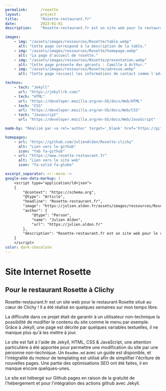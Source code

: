 ```yaml
---
permalink:      /rosette
layout:         project
title:          "Rosette-restaurant.fr"
date:           2023-01-01
description:    "Rosette-restaurant.fr est un site web pour le restaurant Rosette situé au cœur de Clichy ! Il a été réalisé en quelques semaines sur mon temps libre. La difficulté dans ce projet était de garantir à un utilisateur non-technique la possibilité de modifier le contenu du site comme le menu par exemple. Grâce à Jekyll, une page est décrite par quelques variables textuelles, il ne manque plus qu'à les mettre à jour."

images:
    - img: "/assets/images/ressources/Rosette/table.webp"
      alt: "Cette page correspond à la description de la table."
    - img: "/assets/images/ressources/Rosette/homepage.webp"
      alt: "La page d'accueil de rosette."
    - img: "/assets/images/ressources/Rosette/presentation.webp"
      alt: "Cette page présente des gérants : Camille & Arthur."
    - img: "/assets/images/ressources/Rosette/adresse.webp"
      alt: "Cette page reccueil les informations de contact comme l'adresse du restaurant."

technos: 
    - tech: "Jekyll"
      url: "https://jekyllrb.com/"
    - tech: "HTML"
      url: "https://developer.mozilla.org/en-US/docs/Web/HTML"
    - tech: "CSS"
      url: "https://developer.mozilla.org/en-US/docs/Web/CSS"
    - tech: "Javascript"
      url: "https://developer.mozilla.org/en-US/docs/Web/JavaScript"

made-by: "Réalisé par <a rel='author' target='_blank' href='https://github.com/JulienAldon'>Julien Aldon</a> et <a href='https://nohit.studio/ rel='author' target='_blank'>Bruno Durand</a>"

homepages:
    - url: "https://github.com/JulienAldon/Rosette-clichy"
      alt: "Lien vers le github"
      icon: "fab fa-github"
    - url: "https://www.rosette-restaurant.fr"
      alt: "Lien vers le site web"
      icon: "fa-solid fa-globe"

excerpt_separator: <!--more-->
google-seo-data-markup: |
    <script type="application/ld+json">
    {
        "@context": "https://schema.org",
        "@type": "Article",
        "headline": "Rosette-restaurant.fr",
        "image": "https://julien.aldon.fr/assets/images/ressources/Rosette/homepage.webp",
        "author": {
            "@type": "Person",
            "name": "Julien Aldon",
            "url": "https://julien.aldon.fr"
        },
        "description": "Rosette-restaurant.fr est un site web pour le restaurant Rosette situé au cœur de Clichy ! Il a été réalisé en quelques semaines sur mon temps libre. La difficulté dans ce projet était de garantir à un utilisateur non-technique la possibilité de modifier le contenu du site comme le menu par exemple. Grâce à Jekyll, une page est décrite par quelques variables textuelles, il ne manque plus qu'à les mettre à jour."
    }
    </script>
color: dark-chocolate
---
```

# Site Internet Rosette
## Pour le restaurant Rosette à Clichy
Rosette-restaurant.fr est un site web pour le restaurant Rosette situé au cœur de Clichy ! Il a été réalisé en quelques semaines sur mon temps libre.
<!--more-->
La difficulté dans ce projet était de garantir à un utilisateur non-technique la possibilité de modifier le contenu du site comme le menu par exemple. Grâce à Jekyll, une page est décrite par quelques variables textuelles, il ne manque plus qu'à les mettre à jour.

Le site est fait à l'aide de Jekyll, HTML, CSS & JavaScript, une attention particulière à été apportée pour permettre une modification du site par une personne non-technique. Un `Readme.md` avec un guide est disponible, et l'intégralité du moteur de templating est utilisé afin de simplifier l'écriture de nouvelles pages. Une partie des optimisations SEO ont été faites, il en manque encore quelques-unes.

Le site est hébergé sur Github pages en raison de la gratuité de l'hébergement et pour l'intégration des actions github avec Jekyll.